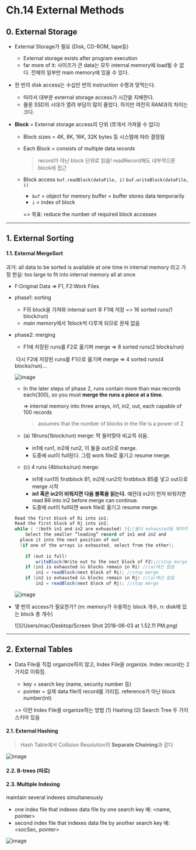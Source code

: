 # Ch.14 External Methods

## 0. External Storage

- External Storage가 필요 (Disk, CD-ROM, tape등)

  - External storage exists after program execution
  - far more of it: 사이즈가 큰 data는 모두 internal memory에 load될 수 없다. 전체의 일부만 main memory에 있을 수 있다.

- 한 번의 disk access는 수십만 번의 instruction 수행과 맞먹는다.

  - 따라서 대부분 external storage access가 시간을 지배한다.
  - 물론 SSD의 시대가 열려 부담이 많이 줄었다. 하지만 여전히 RAM과의 차이는 크다.

- **Block** = External storage access의 단위 (쪼개서 가져올 수 없다)

  - Block sizes = 4K, 8K, 16K, 32K bytes 등 시스템에 따라 결정됨

  - Each Block = consists of multiple data *records* 

    > record가 아닌 block 단위로 읽음! readRecord해도 내부적으론 block에 접근

  - Block access `buf.readBlock(dataFile, i)` `buf.writeBlock(dataFile, i)`

    - `buf` = object for memory buffer = buffer stores data temporarily
    - `i` = index of block

    => 목표: reduce the number of required block accesses

---

## 1. External Sorting

#### 1.1. External MergeSort

과거: all data to be sorted is available at one time in internal memory 라고 가정
현실: too large to fit into internal memory all at once

- F:Original Data => F1, F2:Work Files

- phase1: sorting

  - F의 block을 가져와 internal sort 후 F1에 저장 => 16 sorted runs(1 block/run)
  - main memory에서 1block씩 다루게 되므로 문제 없음

- phase2: merging

  - F1에 저장된 runs를 F2로 옮기며 merge => 8 sorted runs(2 blocks/run)

  ​	다시 F2에 저장된 runs를 F1으로 옮기며 merge => 4 sorted runs(4 blocks/run)...

  ![image](https://user-images.githubusercontent.com/17509651/40878943-9798565a-66d3-11e8-9220-188d698822a0.png)

  - In the later steps of phase 2, runs contain more than max records each(300), so you must **merge the runs a piece at a time.**

    => internal memory into three arrays, in1, in2, out, each capable of 100 records

    > assumes that the number of blocks in the file is a power of 2 

  - (a) 16runs(1block/run) merge: 딱 들어맞아 비교적 쉬움. 

    - in1에 run1, in2에 run2, 이 둘을 out으로 merge. 
    - 도중에 out이 full된다. 그럼 work file로 옮기고 resume merge.

  - (c) 4 runs (4blocks/run) merge:

    - in1에 run1의 firstblock B1, in2에 run2의 firstblock B5를 넣고 out으로 merge 시작
    - **in1 혹은 in2이 비워지면 다음 블록을 읽는다.** 예컨대 in2이 먼저 비워지면 read B6 into in2 before merge can continue.
    - 도중에 out이 full되면 work file로 옮기고 resume merge.

  ```java
  Read the first block of Ri into in1;
  Read the first block of Rj into in2;
  while ( !(both in1 and in2 are exhuasted) ){//둘다 exhausted될 때까지
      Select the smaller “leading” record of in1 and in2 and 
  	place it into the next position of out
  	(if one of the arrays is exhausted, select from the other);
      
      if (out is full)
          writeBlock(Write out to the next block of F2);//stop merge
      if (in1 is exhausted && blocks remain in Ri) //(a)에선 없음
          in1 = readBlock(next block of Ri); //stop merge
      if (in2 is exhausted && blocks remain in Rj) //(a)에선 없음
          in2 = readBlock(next block of Rj); //stop merge
  ```

  ![image](https://user-images.githubusercontent.com/17509651/40879219-c864263e-66d7-11e8-8245-dabe59ee1693.png)

- 몇 번의 access가 필요한가? (m: memory가 수용하는 block 개수, n: disk에 있는 block 총 개수)

  ![](/Users/mac/Desktop/Screen Shot 2018-06-03 at 1.52.11 PM.png)

---

## 2. External Tables

- Data File을 직접 organize하지 않고, Index File을 organize. Index record는 2가지로 이뤄짐.

  - key = search key (name, security number 등)
  - pointer = 실제 data file의 record를 가리킴. reference가 아닌 block number(int)

  => 이런 Index File을 organize하는 방법 (1) Hashing (2) Search Tree 두 가지 스키마 있음

#### 2.1. External Hashing

> Hash Table에서 Collision Resolution의 **Separate Chaining**과 같다

![image](https://user-images.githubusercontent.com/17509651/40883180-87284cf8-6732-11e8-87e3-dbcdfc71a1bb.png)

#### 2.2. B-trees (따로)

#### 2.3. Multiple Indexing

maintain several indexes simultaneously

- one index file that indexes data file by one search key 예: <name, pointer>
- second index file that indexes data file by another search key 예: <socSec, pointer>

![image](https://user-images.githubusercontent.com/17509651/40883187-d2970cd8-6732-11e8-8a6d-64d0414e8418.png)